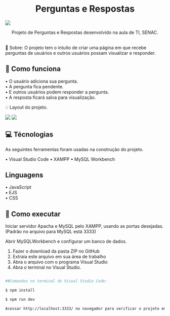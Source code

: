 <h1 align="center">Perguntas e Respostas</h1>

<img src="https://i.ibb.co/bLL7w2T/banner-qea-1.png">

<p align="center">Projeto de Perguntas e Respostas desenvolvido na aula de TI, SENAC.</p>

<br>
🔸 Sobre:
O projeto tem o intuito de criar uma página em que recebe perguntas de usuários e outros usuários possam visualizar e responder.

## 🔹 Como funciona

• O usuário adiciona sua pergunta.
<br>
• A pergunta fica pendente.
<br>
• E outros usuários podem responder a pergunta.
<br>
• A resposta ficará salva para visualização.


💡 Layout do projeto.


<img src="https://i.ibb.co/sbZq98h/1.png"> 

<img src="https://i.ibb.co/kDGXGnd/2.png"> 



## 💻 Técnologias
As seguintes ferramentas foram usadas na construção do projeto.

• Visual Studio Code
• XAMPP
• MySQL Workbench

## Linguagens

• JavaScript <br>
• EJS <br>
• CSS <br>

## 🔎 Como executar

Iniciar servidor Apacha e MySQL pelo XAMPP, usando as portas desejadas. (Padrão no arquivo para MySQL está 3333)

Abrir MySQLWorkbench e configurar um banco de dados.

1. Fazer o download da pasta ZIP no GitHub 
2. Extraia este arquivo em sua área de trabalho
3. Abra o arquivo com o programa Visual Studio
4. Abra o terminal no Visual Studio.

```bash

##Comandos no terminal do Visual Studio Code:

$ npm install

$ npm run dev

Acessar http://localhost:3333/ no navegador para verificar o projeto em servidor local.

```




